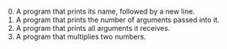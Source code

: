 0. A program that prints its name, followed by a new line.
1. A program that prints the number of arguments passed into it.
2. A program that prints all arguments it receives.
3. A program that multiplies two numbers.
